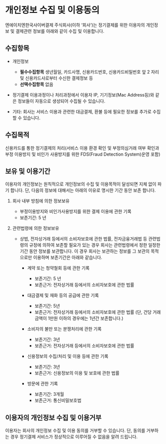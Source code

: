 # 개인정보 수집 및 이용동의

엔에이치엔한국사이버결제 주식회사(이하 ‘회사’)는 정기결제를 위한 이용자의 개인정보 및 결제관련 정보를 아래와 같이 수집 및 이용합니다.

## 수집항목

- 개인정보
  - **필수수집항목** 생년월일, 카드사명, 신용카드번호, 신용카드비밀번호 앞 2 자리 및 신용카드사로부터 수신한 결제정보 등
  - **선택수집항목** 없음

- 정기결제 이용과정이나 처리과정에서 이용자 IP, 기기정보(Mac Address등)와 같은 정보들이 자동으로 생성되어 수집될 수 있습니다.
- 기타: 회사는 서비스 이용과 관련한 대금결제, 환불 등에 필요한 정보를 추가로 수집할 수 있습니다.

## 수집목적

신용카드를 통한 정기결제의 처리(서비스 이용 환경 확인 및 부정의심거래 여부 확인과 부정 이용방지 및 비인가 사용방지를 위한 FDS(Fraud Detection System)운영 포함)

## 보유 및 이용기간

이용자의 개인정보는 원칙적으로 개인정보의 수집 및 이용목적이 달성되면 지체 없이 파기 합니다. 단, 다음의 정보에 대해서는 아래의 이유로 명시한 기간 동안 보존 합니다.

1. 회사 내부 방침에 의한 정보보유
    - 부정이용방지와 비인가사용방지를 위한 결제 이용에 관한 기록
    - 보존기간: 5 년

2. 관련법령에 의한 정보보유

    - 상법, 전자상거래 등에서의 소비자보호에 관한 법률, 전자금융거래법 등 관련법령의 규정에 의하여 보존할 필요가 있는 경우 회사는 관련법령에서 정한 일정한 기간 동안 정보를 보관합니다. 이 경우 회사는 보관하는 정보를 그 보관의 목적으로만 이용하며 보존기간은 아래와 같습니다.

        - 계약 또는 청약철회 등에 관한 기록
            - 보존기간: 5 년
            - 보존근거: 전자상거래 등에서의 소비자보호에 관한 법률

        - 대금결제 및 재화 등의 공급에 관한 기록
            - 보존기간: 5년
            - 보존근거: 전자상거래 등에서의 소비자보호에 관한 법률 (단, 건당 거래 금액이 1만원 이하의 경우에는 1년간 보존합니다.)

        - 소비자의 불만 또는 분쟁처리에 관한 기록
            - 보존기간: 3년
            - 보존근거: 전자상거래 등에서의 소비자보호에 관한 법률

        - 신용정보의 수집/처리 및 이용 등에 관한 기록
            - 보존기간: 3년
            - 보존근거: 신용정보의 이용 및 보호에 관한 법률

        - 방문에 관한 기록
            - 보존기간: 3개월
            - 보존근거: 통신비밀보호법

## 이용자의 개인정보 수집 및 이용거부

이용자는 회사의 개인정보 수집 및 이용 동의를 거부할 수 있습니다. 단, 동의를 거부하는 경우 정기결제 서비스가 정상적으로 이루어질 수 없음을 알려 드립니다.
